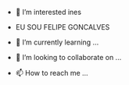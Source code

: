 - 👀 I’m interested ines          
- EU  SOU  FELIPE GONCALVES  

- 🌱 I’m currently learning ...
- 💞️ I’m looking to collaborate on ...
- 📫 How to reach me ...

<!---
felipegoncal/felipegoncal is a ✨ special ✨ repository because its `README.md` (this file) appears on your GitHub profile.
You can click the Preview link to take a look at your changes.
--->
